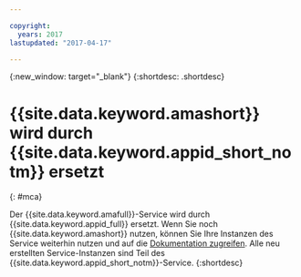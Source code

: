 ```yaml
---

copyright:
  years: 2017
lastupdated: "2017-04-17"

---
```


{:new_window: target="_blank"}
{:shortdesc: .shortdesc}

# {{site.data.keyword.amashort}} wird durch {{site.data.keyword.appid_short_notm}} ersetzt
{: #mca}

Der {{site.data.keyword.amafull}}-Service wird durch {{site.data.keyword.appid_full}} ersetzt. Wenn Sie noch {{site.data.keyword.amashort}} nutzen, können Sie Ihre Instanzen des Service weiterhin nutzen und auf die [Dokumentation zugreifen](/docs/services/mobileaccess/index.html). Alle neu erstellten Service-Instanzen sind Teil des {{site.data.keyword.appid_short_notm}}-Service.
{:shortdesc}
